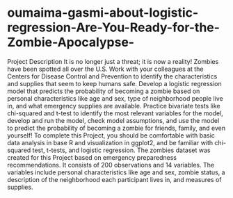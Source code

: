 # oumaima-gasmi-about-logistic-regression-Are-You-Ready-for-the-Zombie-Apocalypse-
Project Description It is no longer just a threat; it is now a reality! Zombies have been spotted all over the U.S. Work with your colleagues at the Centers for Disease Control and Prevention to identify the characteristics and supplies that seem to keep humans safe. Develop a logistic regression model that predicts the probability of becoming a zombie based on personal characteristics like age and sex, type of neighborhood people live in, and what emergency supplies are available. Practice bivariate tests like chi-squared and t-test to identify the most relevant variables for the model, develop and run the model, check model assumptions, and use the model to predict the probability of becoming a zombie for friends, family, and even yourself!  To complete this Project, you should be comfortable with basic data analysis in base R and visualization in ggplot2, and be familiar with chi-squared test, t-tests, and logistic regression.  The zombies dataset was created for this Project based on emergency preparedness recommendations. It consists of 200 observations and 14 variables. The variables include personal characteristics like age and sex, zombie status, a description of the neighborhood each participant lives in, and measures of supplies.
